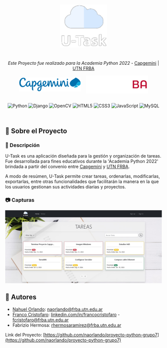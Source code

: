 <div align="center">

  <img src="proyecto_python/ProyectoWebApp/static/img/logo.png" alt="logo" width="150" height="auto" />
  <h1></h1>
  
  <p>
    <i>Este Proyecto fue realizado para la Academia Python 2022</i> - <a href="https://www.capgemini.com/ar-es/">Capgemini</a> | <a href="https://www.frba.utn.edu.ar/">UTN FRBA</a>
  </p>
  
  <div align="center" style="display:flex;justify-content:center; align-items:center;"><img src="proyecto_python/ProyectoWebApp/static/img/capgemini-logo.png" width="200"/>&nbsp;&nbsp;&nbsp;&nbsp;<img src="proyecto_python/ProyectoWebApp/static/img/utn-frba-logo.png" width="200"/></div>
 <br/>
  
![Python](https://img.shields.io/badge/python-3670A0?style=for-the-badge&logo=python&logoColor=ffdd54)
![Django](https://img.shields.io/badge/django-%23092E20.svg?style=for-the-badge&logo=django&logoColor=white)
![OpenCV](https://img.shields.io/badge/opencv-%23white.svg?style=for-the-badge&logo=opencv&logoColor=white)
![HTML5](https://img.shields.io/badge/html5-%23E34F26.svg?style=for-the-badge&logo=html5&logoColor=white)
![CSS3](https://img.shields.io/badge/css3-%231572B6.svg?style=for-the-badge&logo=css3&logoColor=white)
![JavaScript](https://img.shields.io/badge/javascript-%23323330.svg?style=for-the-badge&logo=javascript&logoColor=%23F7DF1E)
![MySQL](https://img.shields.io/badge/mysql-%2300f.svg?style=for-the-badge&logo=mysql&logoColor=white)
  
</div>

<br />

<!-- Sobre el proyecto -->
## :pushpin: Sobre el Proyecto

<!-- Descripción -->
### :mag_right: Descripción

<p>U-Task es una aplicación diseñada para la gestión y organización de tareas. Fue desarrollada para fines educativos durante la 'Academia Python 2022' brindada a partir del convenio entre <a href="https://www.capgemini.com/ar-es/">Capgemini</a> y <a href="https://www.frba.utn.edu.ar/">UTN FRBA</a>.</p>
<p>A modo de resúmen, U-Task permite crear tareas, ordenarlas, modificarlas, exportarlas, entre otras funcionalidades que facilitarán la manera en la que los usuarios gestionan sus actividades diarias y proyectos.</p>

<!-- Capturas -->
### :camera: Capturas

<div align="center"> 
  <img src="proyecto_python/ProyectoWebApp/static/img/captura-app.jpg" alt="screenshot" />
</div>

<!-- Autores -->
## :wave: Autores

* [Nahuel Orlando](https://github.com/naorlando): naorlando@frba.utn.edu.ar
* [Franco Cristofaro](https://github.com/frcristofaro): [linkedin.com/in/francocristofaro](https://www.linkedin.com/in/francocristofaro?lipi=urn%3Ali%3Apage%3Ad_flagship3_profile_view_base_contact_details%3BVi%2FFWcfPT%2FCCrIs%2FEPgTNg%3D%3D) - fcristofaro@frba.utn.edu.ar
* Fabrizio Hermosa: rhermosaramirez@frba.utn.edu.ar

Link del Proyecto: [https://github.com/naorlando/proyecto-python-grupo7](https://github.com/naorlando/proyecto-python-grupo7)

